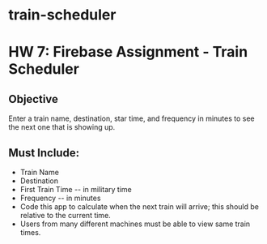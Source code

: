 # train-scheduler
# HW 7: Firebase Assignment - Train Scheduler

## Objective

Enter a train name, destination, star time, and frequency in minutes to see the next one that is showing up.

## Must Include:
* Train Name
* Destination 
* First Train Time -- in military time
* Frequency -- in minutes
* Code this app to calculate when the next train will arrive; this should be relative to the current time.
* Users from many different machines must be able to view same train times.
